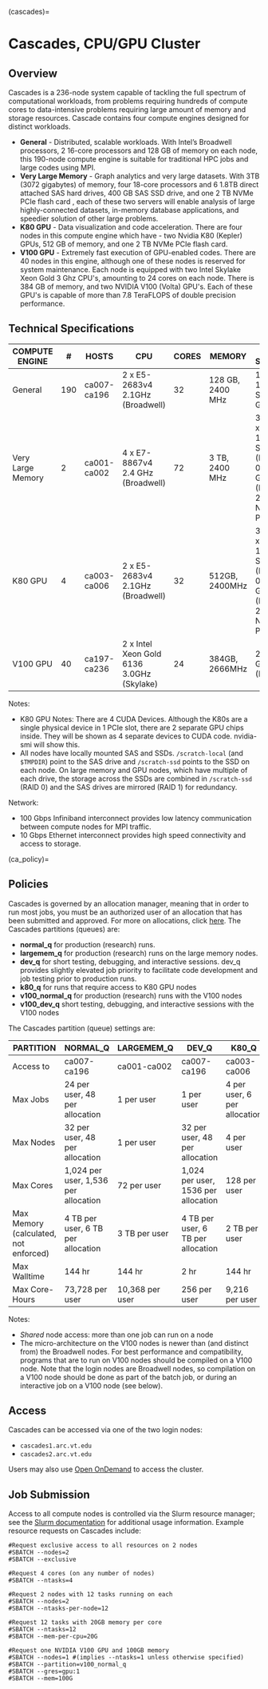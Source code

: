 (cascades)=

# Cascades, CPU/GPU Cluster

## Overview

Cascades is a 236-node system capable of tackling the full spectrum of computational workloads, from problems requiring hundreds of compute cores to data-intensive problems requiring large amount of memory and storage resources. Cascade contains four compute engines designed for distinct workloads. 
* **General** - Distributed, scalable workloads. With Intel’s Broadwell processors, 2 16-core processors and 128 GB of memory on each node, this 190-node compute engine is suitable for traditional HPC jobs and large codes using MPI.
* **Very Large Memory** - Graph analytics and very large datasets. With 3TB (3072 gigabytes) of memory, four 18-core processors and 6 1.8TB direct attached SAS hard drives, 400 GB SAS SSD drive, and one 2 TB NVMe PCIe flash card , each of these two servers will enable analysis of large highly-connected datasets, in-memory database applications, and speedier solution of other large problems.
* **K80 GPU** - Data visualization and code acceleration. There are four nodes in this compute engine which have - two Nvidia K80 (Kepler) GPUs, 512 GB of memory, and one 2 TB NVMe PCIe flash card.
* **V100 GPU** - Extremely fast execution of GPU-enabled codes. There are 40 nodes in this engine, although one of these nodes is reserved for system maintenance. Each node is equipped with two Intel Skylake Xeon Gold 3 Ghz CPU\'s, amounting to 24 cores on each node. There is 384 GB of memory, and two NVIDIA V100 (Volta) GPU\'s. Each of these GPU\'s is capable of more than 7.8 TeraFLOPS of double precision performance.

## Technical Specifications

| COMPUTE ENGINE | # | HOSTS | CPU | CORES | MEMORY | LOCAL STORAGE | OTHER FEATURES |
|----------------|----|-------|-----|-------|--------|---------------|----------------|
| General | 190 | ca007-ca196 | 2 x E5-2683v4 2.1GHz (Broadwell) | 32 | 128 GB, 2400 MHz | 1.8TB 10K RPM SAS200 GB SSD |  |
| Very Large Memory | 2 | ca001-ca002 | 4 x E7-8867v4 2.4 GHz (Broadwell) | 72 | 3 TB, 2400 MHz | 3.6 TB (2 x 1.8 TB) 10K RPM SAS (RAID 0)6-400 GB SSD (RAID 1) 2 TB NVMe PCIe |  |
| K80 GPU | 4 | ca003-ca006 | 2 x E5-2683v4 2.1GHz (Broadwell) | 32 | 512GB, 2400MHz | 3.6 TB (2 x 1.8 TB) 10K RPM SAS (RAID 0)2-400 GB SSD (RAID 1) 2 TB NVMe PCIe | 2-NVIDIA K80 GPU |
| V100 GPU | 40 | ca197-ca236 | 2 x Intel Xeon Gold 6136 3.0GHz (Skylake) | 24 | 384GB, 2666MHz | 2-400 GB SSD (RAID 1) | 2-NVIDIA V100 GPU |

Notes: 
* K80 GPU Notes: There are 4 CUDA Devices. Although the K80s are a single physical device in 1 PCIe slot, there are 2 separate GPU chips inside. They will be shown as 4 separate devices to CUDA code. nvidia-smi will show this.
* All nodes have locally mounted SAS and SSDs. `/scratch-local` (and `$TMPDIR`) point to the SAS drive and `/scratch-ssd` points to the SSD on each node. On large memory and GPU nodes, which have multiple of each drive, the storage across the SSDs are combined in `/scratch-ssd` (RAID 0) and the SAS drives are mirrored (RAID 1) for redundancy.

Network:

* 100 Gbps Infiniband interconnect provides low latency communication between compute nodes for MPI traffic.
* 10 Gbps Ethernet interconnect provides high speed connectivity and access to storage.


(ca_policy)=
## Policies

Cascades is governed by an allocation manager, meaning that in order to run most jobs, you must be an authorized user of an allocation that has been submitted and approved. For more on allocations, click [here](allocations). The Cascades partitions (queues) are: 
* **normal_q** for production (research) runs.
* **largemem_q** for production (research) runs on the large memory nodes.
* **dev_q** for short testing, debugging, and interactive sessions. dev_q provides slightly elevated job priority to facilitate code development and job testing prior to production runs.
* **k80_q** for runs that require access to K80 GPU nodes
* **v100_normal_q** for production (research) runs with the V100 nodes
* **v100_dev_q** short testing, debugging, and interactive sessions with the V100 nodes

The Cascades partition (queue) settings are: 

| PARTITION | NORMAL_Q | LARGEMEM_Q | DEV_Q | K80_Q | V100_NORMAL | V100_DEV |
|-----------|-----------|-------------|--------|--------|--------------|-----------|
| Access to | ca007-ca196 | ca001-ca002 | ca007-ca196 | ca003-ca006 | ca197-ca236 | ca197-ca236 |
| Max Jobs | 24 per user, 48 per allocation | 1 per user | 1 per user | 4 per user, 6 per allocation | 8 per user, 12 per allocation | 1 per user |
| Max Nodes | 32 per user, 48 per allocation | 1 per user | 32 per user, 48 per allocation | 4 per user | 12 per user, 24 per allocation | 12 per user, 24 per allocation |
| Max Cores | 1,024 per user, 1,536 per allocation | 72 per user | 1,024 per user, 1536 per allocation | 128 per user | 288 per user, 576 per allocation | 336 per user |
| Max Memory (calculated, not enforced) | 4 TB per user, 6 TB per allocation | 3 TB per user | 4 TB per user, 6 TB per allocation | 2 TB per user | 4 TB per user, 6 TB per allocation | 1 TB per user |
| Max Walltime | 144 hr | 144 hr | 2 hr | 144 hr | 144 hr | 2 hr |
| Max Core-Hours | 73,728 per user | 10,368 per user | 256 per user | 9,216 per user | 20,736 per user | 168 per user |

Notes: 

* *Shared* node access: more than one job can run on a node
* The micro-architecture on the V100 nodes is newer than (and distinct from) the Broadwell nodes. For best performance and compatibility, programs that are to run on V100 nodes should be compiled on a V100 node. Note that the login nodes are Broadwell nodes, so compilation on a V100 node should be done as part of the batch job, or during an interactive job on a V100 node (see below).


## Access

Cascades can be accessed via one of the two login nodes:

* `cascades1.arc.vt.edu`
* `cascades2.arc.vt.edu`

Users may also use [Open OnDemand](ood) to access the cluster.


## Job Submission

Access to all compute nodes is controlled via the Slurm resource manager; see the [Slurm documentation](slurm) for additional usage information. Example resource requests on Cascades include:

```
#Request exclusive access to all resources on 2 nodes 
#SBATCH --nodes=2 
#SBATCH --exclusive

#Request 4 cores (on any number of nodes)
#SBATCH --ntasks=4

#Request 2 nodes with 12 tasks running on each
#SBATCH --nodes=2
#SBATCH --ntasks-per-node=12

#Request 12 tasks with 20GB memory per core
#SBATCH --ntasks=12 
#SBATCH --mem-per-cpu=20G

#Request one NVIDIA V100 GPU and 100GB memory
#SBATCH --nodes=1 #(implies --ntasks=1 unless otherwise specified)
#SBATCH --partition=v100_normal_q
#SBATCH --gres=gpu:1
#SBATCH --mem=100G
```

